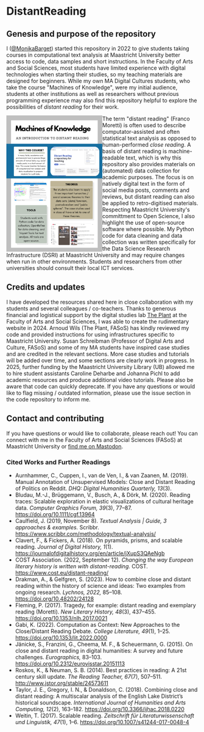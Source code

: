 # DistantReading

## Genesis and purpose of the repository

I ([@MonikaBarget](https://github.com/MonikaBarget/atr-historical-research/commits?author=MonikaBarget)) started this repository in 2022 to give students taking courses in computational text analysis at Maastricht University better access to code, data samples and short instructions. In the Faculty of Arts and Social Sciences, most students have limited experience with digital technologies when starting their studies, so my teaching materials are designed for beginners. While my own MA Digital Cultures students, who take the course "Machines of Knowledge", were my initial audience, students at other institutions as well as researchers without previous programming experience may also find this repository helpful to explore the possibilities of *distant reading* for their work. 

<img src="../logos/Poster_Machines-of-Knowledge.png" alt="Poster Machines of Knowledge" style="width:50%; float:left"> 

The term "distant reading" (Franco Moretti) is often used to describe computator-assisted and often statistical text analysis as opposed to human-performed *close reading*. A basis of distant reading is machine-readable text, which is why this repository also provides materials on (automated) data collection for academic purposes. The focus is on natively digital text in the form of social media posts, comments and reviews, but distant reading can also be applied to retro-digitised materials. 
Respecting Maastricht University's committment to Open Science, I also highlight the use of open-source software where possible. My Python code for data cleaning and data collection was written specifically for the Data Science Research Infrastructure (DSRI) at Maastricht University and may require changes when run in other environments. Students and researchers from other universities should consult their local ICT services.

## Credits and updates

I have developed the resources shared here in close collaboration with my students and several colleagues / co-teachers. Thanks to generous financial and logistical support by the digital studies lab [The Plant](https://theplant.maastrichtuniversity.nl/) at the Faculty of Arts and Social Sciences, I was able to create the rudimentary website in 2024. Arnoud Wils (The Plant, FASoS) has kindly reviewed my code and provided instructions for using infrastructures specific to Maastricht University. Susan Schreibman (Professor of Digital Arts and Culture, FASoS) and some of my MA students have inspired case studies and are credited in the relevant sections. More case studies and tutorials will be added over time, and some sections are clearly work in progress. In 2025, further funding by the Maastricht University Library (UB) allowed me to hire student assistants Caroline Deharbe and Johanna Pichl to add academic resources and produce additional video tutorials. Please also be aware that code can quickly deprecate. If you have any questions or would like to flag missing / outdated information, please use the issue section in the code repository to inform me.

## Contact and contributing

If you have questions or would like to collaborate, please reach out! You can connect with me in the Faculty of Arts and Social Sciences (FASoS) at Maastricht University or [find me on Mastodon](https://akademienl.social/@mob).

### Cited Works and Further Readings

- Aurnhammer, C., Cuppen, I., van de Ven, I., & van Zaanen, M. (2019). Manual Annotation of Unsupervised Models: Close and Distant Reading of Politics on Reddit. *DHQ: Digital Humanities Quarterly, 13*(3).
- Bludau, M.-J., Brüggemann, V., Busch, A., & Dörk, M. (2020). Reading traces: Scalable exploration in elastic visualizations of cultural heritage data. *Computer Graphics Forum, 39*(3), 77–87. https://doi.org/10.1111/cgf.13964
- Caulfield, J. (2019, November 8). *Textual Analysis | Guide, 3 approaches & examples.* Scribbr. https://www.scribbr.com/methodology/textual-analysis/
- Clavert, F., & Fickers, A. (2018). On pyramids, prisms, and scalable reading. *Journal of Digital History, 1*(1). https://journalofdigitalhistory.org/en/article/jXupS3QAeNgb
- COST Association. (2022, September 12). *Changing the way European literary history is written with distant-reading.* COST. https://www.cost.eu/distant-reading/
- Drakman, A., & Gelfgren, S. (2023). How to combine close and distant reading within the history of science and ideas: Two examples from ongoing research. *Lychnos, 2022,* 85–108. https://doi.org/10.48202/24128
- Fleming, P. (2017). Tragedy, for example: distant reading and exemplary reading (Moretti). *New Literary History, 48*(3), 437–455. https://doi.org/10.1353/nlh.2017.0021
- Gabi, K. (2022). Computation as Context: New Approaches to the Close/Distant Reading Debate. *College Literature, 49*(1), 1–25. https://doi.org/10.1353/lit.2022.0000
- Jänicke, S., Franzini, G., Cheema, M. F., & Scheuermann, G. (2015). On close and distant reading in digital humanities: A survey and future challenges. *Eurographics,* 83–103. https://doi.org/10.2312/eurovisstar.20151113
- Roskos, K., & Neuman, S. B. (2014). Best practices in reading: A 21st century skill update. *The Reading Teacher, 67*(7), 507–511. http://www.jstor.org/stable/24573611
- Taylor, J. E., Gregory, I. N., & Donaldson, C. (2018). Combining close and distant reading: A multiscalar analysis of the English Lake District’s historical soundscape. *International Journal of Humanities and Arts Computing, 12*(2), 163–182. https://doi.org/10.3366/ijhac.2018.0220
- Weitin, T. (2017). Scalable reading. *Zeitschrift für Literaturwissenschaft und Linguistik, 47*(1), 1–6. https://doi.org/10.1007/s41244-017-0048-4





